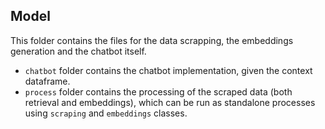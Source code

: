 ## Model
This folder contains the files for the data scrapping, the embeddings generation and the chatbot itself.
- ``chatbot`` folder contains the chatbot implementation, given the context dataframe.
- ``process`` folder contains the processing of the scraped data (both retrieval and embeddings), which can be run as standalone processes using ``scraping`` and ``embeddings`` classes.
